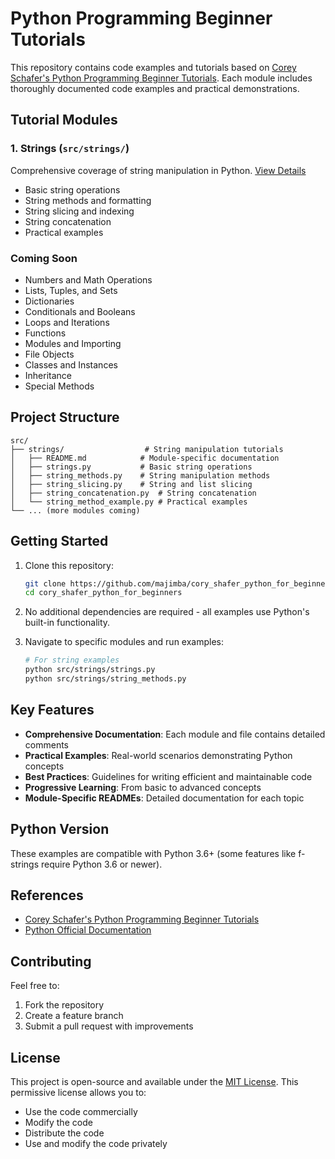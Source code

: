 # Python Programming Beginner Tutorials

This repository contains code examples and tutorials based on [Corey Schafer's Python Programming Beginner Tutorials](https://www.youtube.com/playlist?list=PL-osiE80TeTskrapNbzXhwoFUiLCjGgY7). Each module includes thoroughly documented code examples and practical demonstrations.

## Tutorial Modules

### 1. Strings (`src/strings/`)
Comprehensive coverage of string manipulation in Python. [View Details](src/strings/README.md)
- Basic string operations
- String methods and formatting
- String slicing and indexing
- String concatenation
- Practical examples

### Coming Soon
- Numbers and Math Operations
- Lists, Tuples, and Sets
- Dictionaries
- Conditionals and Booleans
- Loops and Iterations
- Functions
- Modules and Importing
- File Objects
- Classes and Instances
- Inheritance
- Special Methods

## Project Structure
```
src/
├── strings/                  # String manipulation tutorials
│   ├── README.md            # Module-specific documentation
│   ├── strings.py           # Basic string operations
│   ├── string_methods.py    # String manipulation methods
│   ├── string_slicing.py    # String and list slicing
│   ├── string_concatenation.py  # String concatenation
│   └── string_method_example.py # Practical examples
└── ... (more modules coming)
```

## Getting Started

1. Clone this repository:
   ```bash
   git clone https://github.com/majimba/cory_shafer_python_for_beginners.git
   cd cory_shafer_python_for_beginners
   ```

2. No additional dependencies are required - all examples use Python's built-in functionality.

3. Navigate to specific modules and run examples:
   ```bash
   # For string examples
   python src/strings/strings.py
   python src/strings/string_methods.py
   ```

## Key Features

- **Comprehensive Documentation**: Each module and file contains detailed comments
- **Practical Examples**: Real-world scenarios demonstrating Python concepts
- **Best Practices**: Guidelines for writing efficient and maintainable code
- **Progressive Learning**: From basic to advanced concepts
- **Module-Specific READMEs**: Detailed documentation for each topic

## Python Version

These examples are compatible with Python 3.6+ (some features like f-strings require Python 3.6 or newer).

## References

- [Corey Schafer's Python Programming Beginner Tutorials](https://www.youtube.com/playlist?list=PL-osiE80TeTskrapNbzXhwoFUiLCjGgY7)
- [Python Official Documentation](https://docs.python.org/3/)

## Contributing

Feel free to:
1. Fork the repository
2. Create a feature branch
3. Submit a pull request with improvements

## License

This project is open-source and available under the [MIT License](https://opensource.org/licenses/MIT). This permissive license allows you to:
- Use the code commercially
- Modify the code
- Distribute the code
- Use and modify the code privately
